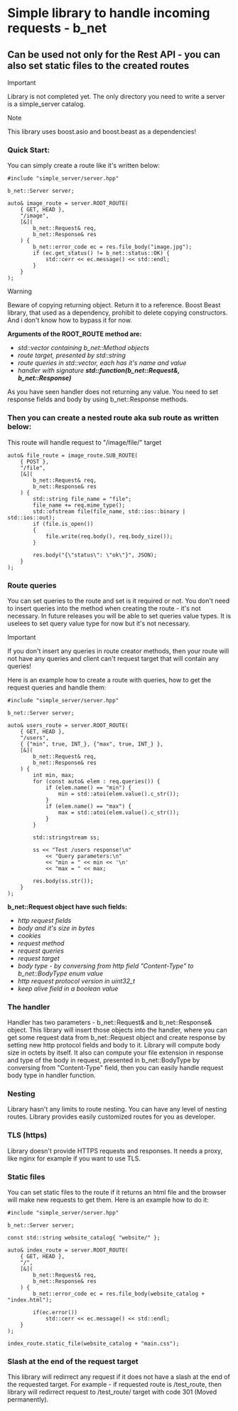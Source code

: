 # Simple library to handle incoming requests - b_net

## Can be used not only for the Rest API - you can also set static files to the created routes

> [!IMPORTANT]
> Library is not completed yet. The only directory you need to write a server is a simple_server catalog.

> [!NOTE]
> This library uses boost.asio and boost.beast as a dependencies!

### Quick Start:

You can simply create a route like it's written below:

```
#include "simple_server/server.hpp"

b_net::Server server;

auto& image_route = server.ROOT_ROUTE(
    { GET, HEAD },
    "/image",
    [&](
        b_net::Request& req,
        b_net::Response& res
    ) {
        b_net::error_code ec = res.file_body("image.jpg");
        if (ec.get_status() != b_net::status::OK) {
            std::cerr << ec.message() << std::endl;
        }
    }
);
```

> [!WARNING]
> Beware of copying returning object. Return it to a reference. Boost Beast library, that used as a dependency, prohibit to delete copying constructors. And i don't know how to bypass it for now.

**Arguments of the ROOT_ROUTE method are:**

+ *std::vector containing b_net::Method objects*
+ *route target, presented by std::string*
+ *route queries in std::vector, each has it's name and value*
+ *handler with signature **std::function<void>(b_net::Request&, b_net::Response)***

As you have seen handler does not returning any value. You need to set response fields and body by using b_net::Response methods.

### Then you can create a nested route aka sub route as written below:

This route will handle request to "/image/file/" target

```
auto& file_route = image_route.SUB_ROUTE(
    { POST },
    "/file",
    [&](
        b_net::Request& req,
        b_net::Response& res
    ) {
        std::string file_name = "file";
        file_name += req.mime_type();
        std::ofstream file(file_name, std::ios::binary | std::ios::out);
        if (file.is_open())
        {
            file.write(req.body(), req.body_size());
        }

        res.body("{\"status\": \"ok\"}", JSON);
    }
);
```

### Route queries

You can set queries to the route and set is it required or not. You don't need to insert queries into the method when creating the route - it's not necessary.
In future releases you will be able to set queries value types. It is uselees to set query value type for now but it's not necessary.

> [!IMPORTANT]
> If you don't insert any queries in route creator methods, then your route will not have any queries and client can't request target that will contain any queries!

Here is an example how to create a route with queries, how to get the request queries and handle them:
```
#include "simple_server/server.hpp"

b_net::Server server;

auto& users_route = server.ROOT_ROUTE(
    { GET, HEAD },
    "/users",
    { {"min", true, INT_}, {"max", true, INT_} },
    [&](
        b_net::Request& req,
        b_net::Response& res
    ) {
        int min, max;
        for (const auto& elem : req.queries()) {
            if (elem.name() == "min") {
                min = std::atoi(elem.value().c_str());
            }
            if (elem.name() == "max") {
                max = std::atoi(elem.value().c_str());
            }
        }

        std::stringstream ss;

        ss << "Test /users response!\n"
            << "Query parameters:\n"
            << "min = " << min << '\n'
            << "max = " << max;

        res.body(ss.str());
    }
);
```

**b_net::Request object have such fields:**
+ *http request fields*
+ *body and it's size in bytes*
+ *cookies*
+ *request method*
+ *request queries*
+ *request target*
+ *body type - by conversing from http field "Content-Type" to b_net::BodyType enum value*
+ *http request protocol version in uint32_t*
+ *keep alive field in a boolean value*

### The handler

Handler has two parameters - b_net::Request& and b_net::Response& object. This library will insert those objects into the handler, where you can get some request data from b_net::Request object and create response by setting new http protocol fields and body to it. Library will compute body size in octets by itself. It also can compute your file extension in response and type of the body in request, presented in b_net::BodyType by conversing from "Content-Type" field, then you can easily handle request body type in handler function.

### Nesting

Library hasn't any limits to route nesting. You can have any level of nesting routes. Library provides easily customized routes for you as developer.

### TLS (https)

Library doesn't provide HTTPS requests and responses. It needs a proxy, like nginx for example if you want to use TLS.

### Static files

You can set static files to the route if it returns an html file and the browser will make new requests to get them. Here is an example how to do it:

```
#include "simple_server/server.hpp"

b_net::Server server;

const std::string website_catalog{ "website/" };

auto& index_route = server.ROOT_ROUTE(
    { GET, HEAD },
    "/",
    [&](
        b_net::Request& req,
        b_net::Response& res
    ) {
        b_net::error_code ec = res.file_body(website_catalog + "index.html");

        if(ec.error())
            std::cerr << ec.message() << std::endl;
    }
);

index_route.static_file(website_catalog + "main.css");
```

### Slash at the end of the request target

This library will redirrect any request if it does not have a slash at the end of the requested target. For example - if requested route is /test_route, then library will redirrect request to /test_route/ target with code 301 (Moved permanently).